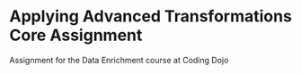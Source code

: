 # Applying Advanced Transformations Core Assignment
 Assignment for the Data Enrichment course at Coding Dojo
